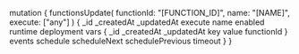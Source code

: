 mutation {
    functionsUpdate(
        functionId: "[FUNCTION_ID]",
        name: "[NAME]",
        execute: ["any"]
    ) {
        _id
        _createdAt
        _updatedAt
        execute
        name
        enabled
        runtime
        deployment
        vars {
            _id
            _createdAt
            _updatedAt
            key
            value
            functionId
        }
        events
        schedule
        scheduleNext
        schedulePrevious
        timeout
    }
}
